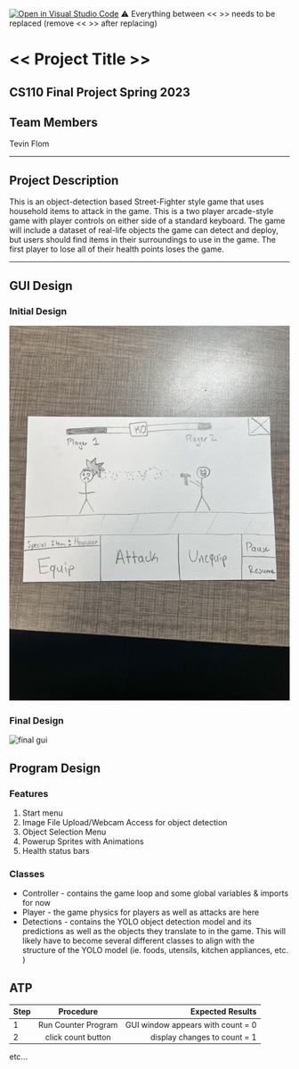 [![Open in Visual Studio Code](https://classroom.github.com/assets/open-in-vscode-718a45dd9cf7e7f842a935f5ebbe5719a5e09af4491e668f4dbf3b35d5cca122.svg)](https://classroom.github.com/online_ide?assignment_repo_id=10900971&assignment_repo_type=AssignmentRepo)
:warning: Everything between << >> needs to be replaced (remove << >> after replacing)

# << Project Title >>
## CS110 Final Project  Spring 2023

## Team Members

Tevin Flom 

***

## Project Description

This is an object-detection based Street-Fighter style game that uses household items to attack in the game. This is a two player arcade-style game with player controls on either side of a standard keyboard. The game will include a dataset of real-life objects the game can detect and deploy, but users should find items in their surroundings to use in the game. The first player to lose all of their health points loses the game. 

***    

## GUI Design

### Initial Design

![initial gui](assets/gui.jpg)

### Final Design

![final gui](assets/finalgui.jpg)

## Program Design

### Features

1. Start menu
2. Image File Upload/Webcam Access for object detection
3. Object Selection Menu
4. Powerup Sprites with Animations 
5. Health status bars 

### Classes

- Controller - contains the game loop and some global variables & imports for now 
- Player - the game physics for players as well as attacks are here 
- Detections - contains the YOLO object detection model and its predictions as well as the objects they translate to in the game. This will likely have to become several different classes to align with the structure of the YOLO model (ie. foods, utensils, kitchen appliances, etc. )


## ATP

| Step                 |Procedure             |Expected Results                   |
|----------------------|:--------------------:|----------------------------------:|
|  1                   | Run Counter Program  |GUI window appears with count = 0  |
|  2                   | click count button   | display changes to count = 1      |
etc...
